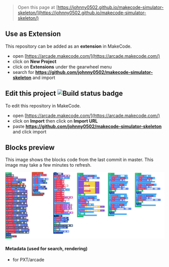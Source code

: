  


> Open this page at [https://johnny0502.github.io/makecode-simulator-skeleton/](https://johnny0502.github.io/makecode-simulator-skeleton/)

## Use as Extension

This repository can be added as an **extension** in MakeCode.

* open [https://arcade.makecode.com/](https://arcade.makecode.com/)
* click on **New Project**
* click on **Extensions** under the gearwheel menu
* search for **https://github.com/johnny0502/makecode-simulator-skeleton** and import

## Edit this project ![Build status badge](https://github.com/johnny0502/makecode-simulator-skeleton/workflows/MakeCode/badge.svg)

To edit this repository in MakeCode.

* open [https://arcade.makecode.com/](https://arcade.makecode.com/)
* click on **Import** then click on **Import URL**
* paste **https://github.com/johnny0502/makecode-simulator-skeleton** and click import

## Blocks preview

This image shows the blocks code from the last commit in master.
This image may take a few minutes to refresh.

![A rendered view of the blocks](https://github.com/johnny0502/makecode-simulator-skeleton/raw/master/.github/makecode/blocks.png)

#### Metadata (used for search, rendering)

* for PXT/arcade
<script src="https://makecode.com/gh-pages-embed.js"></script><script>makeCodeRender("{{ site.makecode.home_url }}", "{{ site.github.owner_name }}/{{ site.github.repository_name }}");</script>
